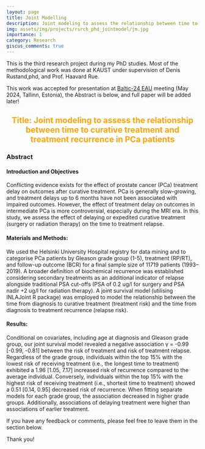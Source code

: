 ```yaml
---
layout: page
title: Joint Modelling
description: Joint modeling to assess the relationship between time to curative treatment and BCR in PCa patients
img: assets/img/projects/rsrch_phd_jointmodel/jm.jpg
importance: 1
category: Research
giscus_comments: true
---
```


This is the third research project during my PhD studies. Most of the methodological work was done at KAUST under supervision of Denis Rustand,phd, and Prof. Haavard Rue.

This work was accepted for presentation at <a href='https://baltic.uroweb.org/'>Baltic-24 EAU</a> meeting (May 2024, Tallinn, Estonia), the Abstract is below, and full paper will be added later!

<center> 
<h2 style="color: orange" >Title: Joint modeling to assess the relationship between time to curative treatment and treatment recurrence in PCa patients  </h2>
</center> 

<h3>Abstract </h3>
<h4>Introduction and Objectives</h4>Conflicting evidence exists for the effect of prostate cancer (PCa) treatment delay on outcomes after curative treatment. PCa is
generally slow-growing, and treatment delays up to 6 months have not been associated with impaired outcomes. However, the effect
of treatment delay on outcomes in intermediate PCa is more controversial, especially during the MRI era. In this study, we assess
the effect of delaying or expedited curative treatment (surgery or radiation therapy) on the time to treatment relapse.

<h4>Materials and Methods:</h4> We used the Helsinki University Hospital registry for data mining and to categorise PCa patients by Gleason grade group (1-5),
treatment (RP/RT), and follow-up outcome (BCR) for a final sample size of 11719 patients (1993–2019). A broader definition of
biochemical recurrence was established considering secondary treatments as an additional indicator of relapse alongside traditional
PSA cut-offs (PSA of 0.2 ug/l for surgery and PSA nadir +2 ug/l for radiation therapy). A joint survival model (utilising INLAJoint R
package) was employed to model the relationship between the time from diagnosis to curative treatment (treatment risk) and the
time from diagnosis to treatment recurrence (relapse risk).

<h4>Results:</h4> Conditional on covariates, including age at diagnosis and Gleason grade group, our joint survival model revealed a negative
association γ = -0.99 [-0.99, -0.81] between the risk of treatment and risk of treatment relapse. Regardless of the grade group,
individuals within the top 15% with the lowest risk of receiving treatment (i.e., the longest time to treatment) exhibited a 1.96 [1.05,
7.17] increased risk of recurrence compared to the average individual. Conversely, individuals within the top 15% with the highest
risk of receiving treatment (i.e., shortest time to treatment) showed a 0.51 [0.14, 0.95] decreased risk of recurrence. When fitting
separate models for each grade group, the association decreased in higher grade groups. Additionally, associations of delaying
treatment were higher than associations of earlier treatment.

<br>
<p>
If you have any feedback or comments, please feel free to leave them in the section below.

Thank you!
</p>




